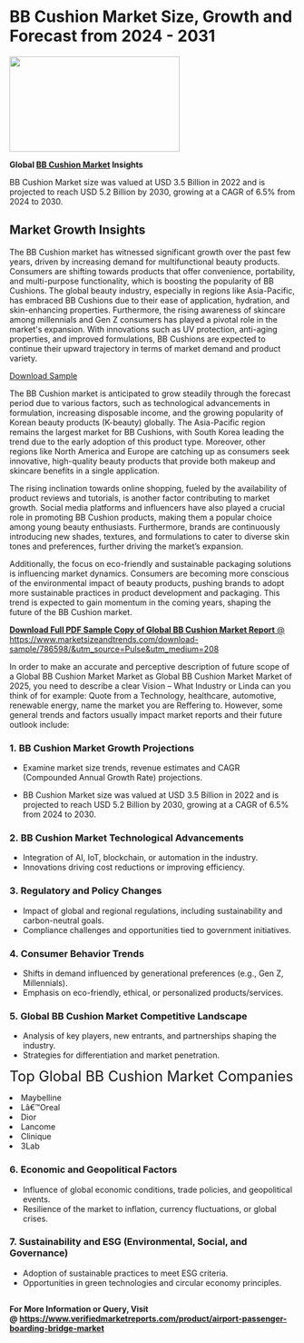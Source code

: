 <H1>BB Cushion Market Size, Growth and Forecast from 2024 - 2031</H1><img class="aligncenter size-medium wp-image-584254" src="https://thirdeyenews.in/wp-content/uploads/2024/09/Global-Market-Research-300x168.jpeg" alt="" width="300" height="168" /><p><strong>Global&nbsp;<a href="https://www.marketsizeandtrends.com/download-sample/786598/&amp;utm_source=Pulse&amp;utm_medium=208">BB Cushion Market</a> Insights</strong></p><p>BB Cushion Market size was valued at USD 3.5 Billion in 2022 and is projected to reach USD 5.2 Billion by 2030, growing at a CAGR of 6.5% from 2024 to 2030.</p><p><h2>Market Growth Insights</h2> <p>The BB Cushion market has witnessed significant growth over the past few years, driven by increasing demand for multifunctional beauty products. Consumers are shifting towards products that offer convenience, portability, and multi-purpose functionality, which is boosting the popularity of BB Cushions. The global beauty industry, especially in regions like Asia-Pacific, has embraced BB Cushions due to their ease of application, hydration, and skin-enhancing properties. Furthermore, the rising awareness of skincare among millennials and Gen Z consumers has played a pivotal role in the market's expansion. With innovations such as UV protection, anti-aging properties, and improved formulations, BB Cushions are expected to continue their upward trajectory in terms of market demand and product variety.</p> <p><a href="#">Download Sample</a></p> <p>The BB Cushion market is anticipated to grow steadily through the forecast period due to various factors, such as technological advancements in formulation, increasing disposable income, and the growing popularity of Korean beauty products (K-beauty) globally. The Asia-Pacific region remains the largest market for BB Cushions, with South Korea leading the trend due to the early adoption of this product type. Moreover, other regions like North America and Europe are catching up as consumers seek innovative, high-quality beauty products that provide both makeup and skincare benefits in a single application.</p> <p>The rising inclination towards online shopping, fueled by the availability of product reviews and tutorials, is another factor contributing to market growth. Social media platforms and influencers have also played a crucial role in promoting BB Cushion products, making them a popular choice among young beauty enthusiasts. Furthermore, brands are continuously introducing new shades, textures, and formulations to cater to diverse skin tones and preferences, further driving the market’s expansion.</p> <p>Additionally, the focus on eco-friendly and sustainable packaging solutions is influencing market dynamics. Consumers are becoming more conscious of the environmental impact of beauty products, pushing brands to adopt more sustainable practices in product development and packaging. This trend is expected to gain momentum in the coming years, shaping the future of the BB Cushion market.</p> <p><a href="#"></p><p><span class=""><strong>Download Full PDF Sample Copy of Global BB Cushion Market Report</strong> @ <a href="https://www.marketsizeandtrends.com/download-sample/786598/&amp;utm_source=Pulse&amp;utm_medium=208" target="_blank">https://www.marketsizeandtrends.com/download-sample/786598/&amp;utm_source=Pulse&amp;utm_medium=208</a></span></p><p>In order to make an accurate and perceptive description of future scope of a Global&nbsp;BB Cushion Market Market as Global&nbsp;BB Cushion Market Market of 2025, you need to describe a clear Vision &ndash; What Industry or Linda can you think of for example: Quote from a Technology, healthcare, automotive, renewable energy, name the market you are Reffering to. However, some general trends and factors usually impact market reports and their future outlook include:</p><h3>1.&nbsp;<strong>BB Cushion Market Growth Projections</strong></h3><ul><li>Examine market size trends, revenue estimates and CAGR (Compounded Annual Growth Rate) projections.</li><li><p>BB Cushion Market size was valued at USD 3.5 Billion in 2022 and is projected to reach USD 5.2 Billion by 2030, growing at a CAGR of 6.5% from 2024 to 2030.</p></li></ul><h3>2.&nbsp;<strong>BB Cushion Market Technological Advancements</strong></h3><ul><li>Integration of AI, IoT, blockchain, or automation in the industry.</li><li>Innovations driving cost reductions or improving efficiency.</li></ul><h3>3.&nbsp;<strong>Regulatory and Policy Changes</strong></h3><ul><li>Impact of global and regional regulations, including sustainability and carbon-neutral goals.</li><li>Compliance challenges and opportunities tied to government initiatives.</li></ul><h3>4.&nbsp;<strong>Consumer Behavior Trends</strong></h3><ul><li>Shifts in demand influenced by generational preferences (e.g., Gen Z, Millennials).</li><li>Emphasis on eco-friendly, ethical, or personalized products/services.</li></ul><h3>5.&nbsp;<strong>Global BB Cushion Market Competitive Landscape</strong></h3><ul><li>Analysis of key players, new entrants, and partnerships shaping the industry.</li><li>Strategies for differentiation and market penetration.</li></ul><p data-pm-slice="1 1 []"><span style="color: inherit; font-family: inherit; font-size: 25px;">Top Global BB Cushion Market Companies</span></p><div class="" data-test-id=""><p><li>Maybelline</li><li> Lâ€™Oreal</li><li> Dior</li><li> Lancome</li><li> Clinique</li><li> 3Lab</li></p></div><h3>6.&nbsp;<strong>Economic and Geopolitical Factors</strong></h3><ul><li>Influence of global economic conditions, trade policies, and geopolitical events.</li><li>Resilience of the market to inflation, currency fluctuations, or global crises.</li></ul><h3>7.&nbsp;<strong>Sustainability and ESG (Environmental, Social, and Governance)</strong></h3><ul><li>Adoption of sustainable practices to meet ESG criteria.</li><li>Opportunities in green technologies and circular economy principles.</li></ul><h2><strong style="font-size: 14px;">For More Information or Query, Visit @&nbsp;</strong><a style="background-color: #ffffff; font-size: 14px;" href="https://www.marketsizeandtrends.com/report/bb-cushion-market/" target="_blank">https://www.verifiedmarketreports.com/product/airport-passenger-boarding-bridge-market</a></h2>
